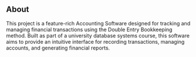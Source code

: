 <h2>About</h2>
<p>This project is a feature-rich Accounting Software designed for tracking and managing financial transactions using the Double Entry Bookkeeping method. Built as part of a university database systems course, 
  this software aims to provide an intuitive interface for recording transactions, managing accounts, and generating financial reports.</p>
